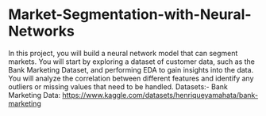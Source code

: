 # Market-Segmentation-with-Neural-Networks

  In this project, you will build a neural network model that can segment markets. You will start by exploring a dataset of customer data, such as the Bank Marketing Dataset, and performing EDA to gain insights into the data. You will analyze the correlation between different features and identify any outliers or missing values that need to be handled. Datasets:- Bank Marketing Data: https://www.kaggle.com/datasets/henriqueyamahata/bank-marketing
